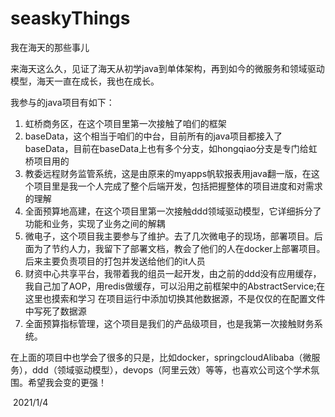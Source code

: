 # seaskyThings
我在海天的那些事儿

来海天这么久，见证了海天从初学java到单体架构，再到如今的微服务和领域驱动模型，海天一直在成长，我也在成长。

我参与的java项目有如下：

1. 虹桥商务区，在这个项目里第一次接触了咱们的框架
2. baseData，这个相当于咱们的中台，目前所有的java项目都接入了baseData，目前在baseData上也有多个分支，如hongqiao分支是专门给虹桥项目用的
3. 教委远程财务监管系统，这是由原来的myapps帆软报表用java翻一版，在这个项目里是我一个人完成了整个后端开发，包括把握整体的项目进度和对需求的理解
4. 全面预算地高建，在这个项目里第一次接触ddd领域驱动模型，它详细拆分了功能和业务，实现了业务之间的解耦
5. 微电子，这个项目我主要参与了维护。去了几次微电子的现场，部署项目。后面为了节约人力，我留下了部署文档，教会了他们的人在docker上部署项目。后来主要负责项目的打包并发送给他们的it人员
6. 财资中心共享平台，我带着我的组员一起开发，由之前的ddd没有应用缓存，我自己加了AOP，用redis做缓存，可以沿用之前框架中的AbstractService;在这里也摸索和学习 在项目运行中添加切换其他数据源，不是仅仅的在配置文件中写死了数据源
7. 全面预算指标管理，这个项目是我们的产品级项目，也是我第一次接触财务系统。



在上面的项目中也学会了很多的只是，比如docker，springcloudAlibaba（微服务），ddd（领域驱动模型），devops（阿里云效）等等，也喜欢公司这个学术氛围。希望我会变的更强！

​																																					2021/1/4 
